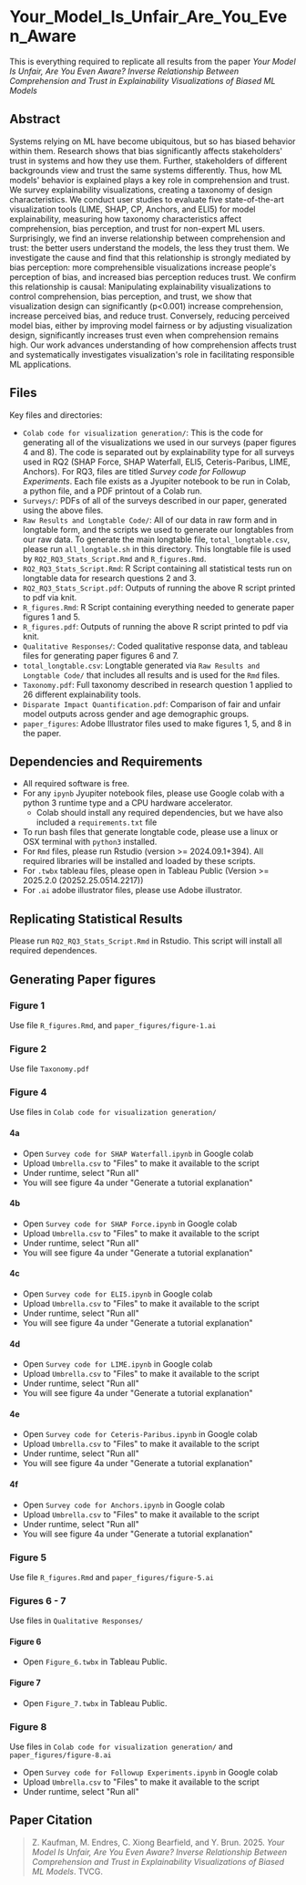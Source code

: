 # Your_Model_Is_Unfair_Are_You_Even_Aware
This is everything required to replicate all results from the paper *Your Model Is Unfair, Are You Even Aware? Inverse Relationship Between Comprehension and Trust in Explainability Visualizations of Biased ML Models*

## Abstract
Systems relying on ML have become ubiquitous, but so has biased behavior within them. Research shows that bias significantly affects stakeholders' trust in systems and how they use them. Further, stakeholders of different backgrounds view and trust the same systems differently. Thus, how ML models' behavior is explained plays a key role in comprehension and trust. We survey explainability visualizations, creating a taxonomy of design characteristics. We conduct user studies to evaluate five state-of-the-art visualization tools (LIME, SHAP, CP, Anchors, and ELI5) for model explainability, measuring how taxonomy characteristics affect comprehension, bias perception, and trust for non-expert ML users. Surprisingly, we find an inverse relationship between comprehension and trust: the better users understand the models, the less they trust them. We investigate the cause and find that this relationship is strongly mediated by bias perception: more comprehensible visualizations increase people's perception of bias, and increased bias perception reduces trust. We confirm this relationship is causal: Manipulating explainability visualizations to control comprehension, bias perception, and trust, we show that visualization design can significantly (p<0.001) increase comprehension, increase perceived bias, and reduce trust. Conversely, reducing perceived model bias, either by improving model fairness or by adjusting visualization design, significantly increases trust even when comprehension remains high.  Our work advances understanding of how comprehension affects trust and systematically investigates visualization\'s role in facilitating responsible ML applications. 


## Files
Key files and directories:
- `Colab code for visualization generation/`: This is the code for generating all of the visualizations we used in our surveys (paper figures 4 and 8). The code is separated out by explainability type for all surveys used in RQ2 (SHAP Force, SHAP Waterfall, ELI5, Ceteris-Paribus, LIME, Anchors). For RQ3, files are titled *Survey code for Followup Experiments*. Each file exists as a Jyupiter notebook to be run in Colab, a python file, and a PDF printout of a Colab run. 
- `Surveys/`: PDFs of all of the surveys described in our paper, generated using the above files.
- `Raw Results and Longtable Code/`: All of our data in raw form and in longtable form, and the scripts we used to generate our longtables from our raw data. To generate the main longtable file, `total_longtable.csv`, please run `all_longtable.sh` in this directory. This longtable file is used by `RQ2_RQ3_Stats_Script.Rmd` and `R_figures.Rmd`.
- `RQ2_RQ3_Stats_Script.Rmd`: R Script containing all statistical tests run on longtable data for research questions 2 and 3. 
- `RQ2_RQ3_Stats_Script.pdf`: Outputs of running the above R script printed to pdf via knit.
- `R_figures.Rmd`: R Script containing everything needed to generate paper figures 1 and 5.
- `R_figures.pdf`: Outputs of running the above R script printed to pdf via knit.
- `Qualitative Responses/`: Coded qualitative response data, and tableau files for generating paper figures 6 and 7. 
- `total_longtable.csv`: Longtable generated via `Raw Results and Longtable Code/` that includes all results and is used for the `Rmd` files.
- `Taxonomy.pdf`: Full taxonomy described in research question 1 applied to 26 different explainability tools. 
- `Disparate Impact Quantification.pdf`: Comparison of fair and unfair model outputs across gender and age demographic groups.
- `paper_figures`: Adobe Illustrator files used to make figures 1, 5, and 8 in the paper. 

## Dependencies and Requirements 
- All required software is free.
- For any `ipynb` Jyupiter notebook files, please use Google colab with a python 3 runtime type and a CPU hardware accelerator.
  - Colab should install any required dependencies, but we have also included a `requirements.txt` file 
- To run bash files that generate longtable code, please use a linux or OSX terminal with `python3` installed.
- For `Rmd` files, please run Rstudio (version >= 2024.09.1+394). All required libraries will be installed and loaded by these scripts.
- For `.twbx` tableau files, please open in Tableau Public (Version >= 2025.2.0 (20252.25.0514.2217))
- For `.ai` adobe illustrator files, please use Adobe illustrator.

## Replicating Statistical Results
Please run `RQ2_RQ3_Stats_Script.Rmd` in Rstudio. This script will install all required dependences.

## Generating Paper figures 
### Figure 1 
Use file `R_figures.Rmd`, and `paper_figures/figure-1.ai`
### Figure 2
Use file `Taxonomy.pdf`
### Figure 4 
Use files in `Colab code for visualization generation/`
#### 4a 
- Open `Survey code for SHAP Waterfall.ipynb` in Google colab
- Upload `Umbrella.csv` to "Files" to make it available to the script 
- Under runtime, select "Run all"
- You will see figure 4a under "Generate a tutorial explanation"
#### 4b
- Open `Survey code for SHAP Force.ipynb` in Google colab
- Upload `Umbrella.csv` to "Files" to make it available to the script 
- Under runtime, select "Run all"
- You will see figure 4a under "Generate a tutorial explanation"
#### 4c
- Open `Survey code for ELI5.ipynb` in Google colab
- Upload `Umbrella.csv` to "Files" to make it available to the script 
- Under runtime, select "Run all"
- You will see figure 4a under "Generate a tutorial explanation"
#### 4d
- Open `Survey code for LIME.ipynb` in Google colab
- Upload `Umbrella.csv` to "Files" to make it available to the script 
- Under runtime, select "Run all"
- You will see figure 4a under "Generate a tutorial explanation"
#### 4e
- Open `Survey code for Ceteris-Paribus.ipynb` in Google colab
- Upload `Umbrella.csv` to "Files" to make it available to the script 
- Under runtime, select "Run all"
- You will see figure 4a under "Generate a tutorial explanation"
#### 4f
- Open `Survey code for Anchors.ipynb` in Google colab
- Upload `Umbrella.csv` to "Files" to make it available to the script 
- Under runtime, select "Run all"
- You will see figure 4a under "Generate a tutorial explanation"
### Figure 5 
Use file `R_figures.Rmd` and `paper_figures/figure-5.ai`
### Figures 6 - 7
Use files in `Qualitative Responses/`
#### Figure 6
- Open `Figure_6.twbx` in Tableau Public.
#### Figure 7
- Open `Figure_7.twbx` in Tableau Public.
### Figure 8 
Use files in `Colab code for visualization generation/` and `paper_figures/figure-8.ai`
- Open `Survey code for Followup Experiments.ipynb` in Google colab
- Upload `Umbrella.csv` to "Files" to make it available to the script 
- Under runtime, select "Run all"

## Paper Citation
> Z. Kaufman, M. Endres, C. Xiong Bearfield, and Y. Brun. 2025. *Your Model Is Unfair, Are You Even Aware? Inverse Relationship Between Comprehension and Trust in Explainability Visualizations of Biased ML Models*. TVCG. 

